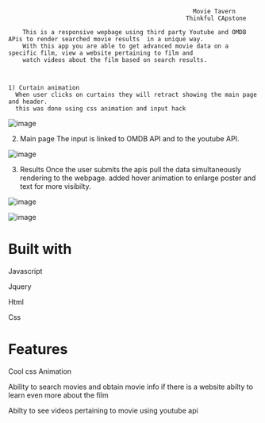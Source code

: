                                                         Movie Tavern
                                                      Thinkful CApstone

        This is a responsive wepbage using third party Youtube and OMDB APis to render searched movie results  in a unique way.
        With this app you are able to get advanced movie data on a specific film, view a website pertaining to film and  
        watch videos about the film based on search results.



    1) Curtain animation 
      When user clicks on curtains they will retract showing the main page and header.
      this was done using css animation and input hack 



  ![image](https://user-images.githubusercontent.com/43221295/50318595-225f8d80-0490-11e9-80f0-b75503e1a35e.png)

   2) Main page
    The input is linked to OMDB API and to the youtube API.



 ![image](https://user-images.githubusercontent.com/43221295/50320317-c8fc5c00-0499-11e9-8b16-40568b1dd6b5.png)


   3) Results 
     Once the user submits the apis pull the data simultaneously rendering to the webpage.
     added hover animation to enlarge poster and text for more visibilty.




![image](https://user-images.githubusercontent.com/43221295/50320346-ecbfa200-0499-11e9-8784-0840fe39876a.png)





![image](https://user-images.githubusercontent.com/43221295/50320364-082aad00-049a-11e9-8697-dddd325c481f.png)




<h1>Built with</h1>


<p>Javascript</p>
<p>Jquery</p>
<p>Html</p>
<p>Css</p>



<h1>Features</h1>


<p>Cool css Animation</p>
<p>Ability to search movies and obtain movie info if there is a website abilty to learn even more about the film</p>
<p>Abilty to see videos pertaining to movie using youtube api</p>